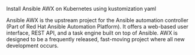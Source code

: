 Install Ansible AWX on Kubernetes using kustomization yaml

Ansible AWX is the upstream project for the Ansible automation controller (Part of Red Hat Ansible Automation Platform). It offers a web-based user interface, REST API, and a task engine built on top of Ansible. AWX is designed to be a frequently released, fast-moving project where all new development occurs.